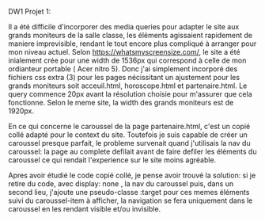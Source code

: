 DW1 Projet 1:

Il a été difficile d'incorporer des media queries pour adapter le site aux grands moniteurs de la salle classe, les éléments agissaient rapidement de maniere imprevisible, rendant le tout encore plus compliqué à arranger pour mon niveau actuel. Selon https://whatsmyscreensize.com/, le site a été inialement crée pour une width de 1536px qui correspond à celle de mon ordianteur portable ( Acer nitro 5). Donc j'ai simplement incorporé des fichiers css extra (3) pour les pages nécissitant un ajustement pour les grands moniteurs soit acceuil.html, horoscope.html et partenaire.html. Le query commence 20px avant la résolution choisie pour m'assurer que cela fonctionne. Selon le meme site, la width des grands moniteurs est de 1920px.

En ce qui concerne le caroussel de la page partenaire.html, c'est un copié collé adapté pour le context du site. Toutefois je suis capable de créer un caroussel presque parfait, le probleme survenait quand j'utilisais la nav du caroussel: la page au complete defilait avant de faire defiler les éléments du caroussel ce qui rendait l'experience sur le site moins agréable.

Apres avoir étudié le code copié collé, je pense avoir trouvé la solution: si je retire du code, avec display: none , la nav du caroussel puis, dans un second lieu, j'ajoute une pseudo-classe :target pour ces memes éléments suivi du caroussel-item à afficher, la navigation se fera uniquement dans le caroussel en les rendant visible et/ou invisible.
